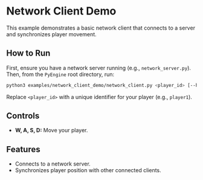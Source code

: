 # Network Client Demo

This example demonstrates a basic network client that connects to a server and synchronizes player movement.

## How to Run

First, ensure you have a network server running (e.g., `network_server.py`). Then, from the `PyEngine` root directory, run:

```bash
python3 examples/network_client_demo/network_client.py <player_id> [--host <host>] [--port <port>]
```

Replace `<player_id>` with a unique identifier for your player (e.g., `player1`).

## Controls

- **W, A, S, D:** Move your player.

## Features

- Connects to a network server.
- Synchronizes player position with other connected clients.


